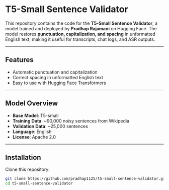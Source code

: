 # T5-Small Sentence Validator

This repository contains the code for the **T5-Small Sentence Validator**, a model trained and deployed by **Pradhap Rajamani** on Hugging Face. The model restores **punctuation, capitalization, and spacing** in unformatted English text, making it useful for transcripts, chat logs, and ASR outputs.

---

##  Features

- Automatic punctuation and capitalization  
- Correct spacing in unformatted English text  
- Easy to use with Hugging Face Transformers  

---

##  Model Overview

- **Base Model**: T5-small  
- **Training Data**: ~90,000 noisy sentences from Wikipedia  
- **Validation Data**: ~25,000 sentences  
- **Language**: English  
- **License**: Apache 2.0  

---

##  Installation

Clone this repository:

```bash
git clone https://github.com/pradhap1125/t5-small-sentence-validator.git
cd t5-small-sentence-validator
